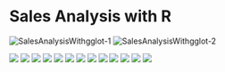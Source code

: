 # Sales Analysis with R

![SalesAnalysisWithgglot-1](https://user-images.githubusercontent.com/81388494/113446507-e41edb80-93c5-11eb-8ac5-a430c4d42bbc.png)
![SalesAnalysisWithgglot-2](https://user-images.githubusercontent.com/81388494/113446536-f1d46100-93c5-11eb-999d-b49dd34e88a4.png)

![](Screenshot%20at%20Aug%2002%2016-04-10.png)
![](Screenshot%20at%20Aug%2002%2016-04-37.png)
![](Screenshot%20at%20Aug%2002%2016-06-30.png)
![](Screenshot%20at%20Aug%2002%2016-06-50.png)
![](Screenshot%20at%20Aug%2002%2016-07-34.png)
![](Screenshot%20at%20Jul%2029%2011-02-31.png)
![](Screenshot%20at%20Jul%2029%2011-02-53.png)
![](Screenshot%20at%20Jul%2029%2011-03-31.png)
![](Screenshot%20at%20Jul%2029%2011-03-58.png)
![](Screenshot%20at%20Jul%2029%2011-04-26.png)
![](Screenshot%20at%20Jul%2029%2011-05-30.png)
![](Screenshot%20at%20Jul%2029%2011-06-09.png)
![](image.png)
